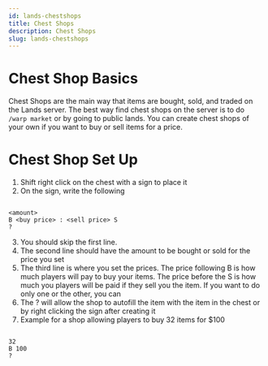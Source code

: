 ```yaml
---
id: lands-chestshops
title: Chest Shops
description: Chest Shops
slug: lands-chestshops
---
```


# Chest Shop Basics
Chest Shops are the main way that items are bought, sold, and traded on the Lands server. The best way find chest shops on the server is to do `/warp market` or by going to public lands. You can create chest shops of your own if you want to buy or sell items for a price.

# Chest Shop Set Up
1. Shift right click on the chest with a sign to place it
2. On the sign, write the following
```

<amount>
B <buy price> : <sell price> S
?
```
3. You should skip the first line.
4. The second line should have the amount to be bought or sold for the price you set
5. The third line is where you set the prices. The price following B is how much players will pay to buy your items. The price before the S is how much you players will be paid if they sell you the item. If you want to do only one or the other, you can
6. The ? will allow the shop to autofill the item with the item in the chest or by right clicking the sign after creating it
7. Example for a shop allowing players to buy 32 items for $100
```

32
B 100
?
```
